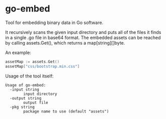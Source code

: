 # go-embed

Tool for embedding binary data in Go software.

It recursively scans the given input directory and puts all of the files it
finds in a single .go file in base64 format. The embedded assets can be reached
by calling assets.Get(), which returns a map[string][]byte.

An example:

```go
assetMap := assets.Get()
assetMap["css/bootstrap.min.css"]
```

Usage of the tool itself:

```
Usage of go-embed:
  -input string
    	input directory
  -output string
    	output file
  -pkg string
    	package name to use (default "assets")

```
